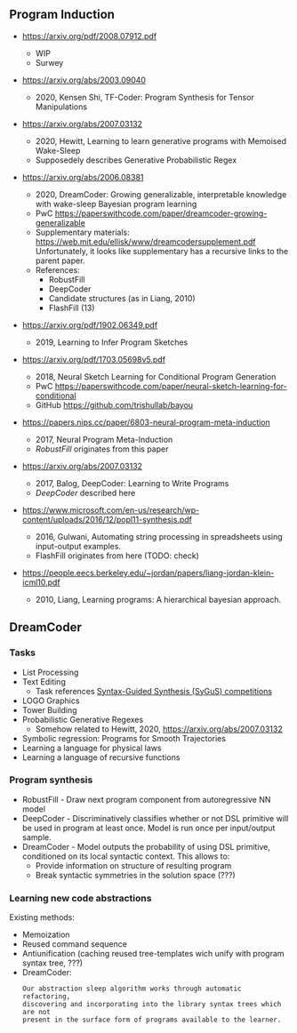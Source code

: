 Program Induction
-----------------

* https://arxiv.org/pdf/2008.07912.pdf
  - WIP
  - Surwey

* https://arxiv.org/abs/2003.09040
  - 2020, Kensen Shi, TF-Coder: Program Synthesis for Tensor Manipulations

* https://arxiv.org/abs/2007.03132
  - 2020, Hewitt, Learning to learn generative programs with Memoised Wake-Sleep
  - Supposedely describes Generative Probabilistic Regex

* https://arxiv.org/abs/2006.08381
  - 2020, DreamCoder: Growing generalizable, interpretable knowledge with
    wake-sleep Bayesian program learning
  - PwC https://paperswithcode.com/paper/dreamcoder-growing-generalizable
  - Supplementary materials:
    https://web.mit.edu/ellisk/www/dreamcodersupplement.pdf Unfortunately, it
    looks like supplementary has a recursive links to the parent paper.
  - References:
    + RobustFill
    + DeepCoder
    + Candidate structures (as in Liang, 2010)
    + FlashFill (13)

* https://arxiv.org/pdf/1902.06349.pdf
  - 2019, Learning to Infer Program Sketches

* https://arxiv.org/pdf/1703.05698v5.pdf
  - 2018, Neural Sketch Learning for Conditional Program Generation
  - PwC https://paperswithcode.com/paper/neural-sketch-learning-for-conditional
  - GitHub https://github.com/trishullab/bayou

* https://papers.nips.cc/paper/6803-neural-program-meta-induction
  - 2017, Neural Program Meta-Induction
  - *RobustFill* originates from this paper

* https://arxiv.org/abs/2007.03132
  - 2017, Balog, DeepCoder: Learning to Write Programs
  - *DeepCoder* described here

* https://www.microsoft.com/en-us/research/wp-content/uploads/2016/12/popl11-synthesis.pdf
  - 2016, Gulwani, Automating string processing in spreadsheets using
    input-output examples.
  - FlashFill originates from here (TODO: check)

* https://people.eecs.berkeley.edu/~jordan/papers/liang-jordan-klein-icml10.pdf
  - 2010, Liang, Learning programs: A hierarchical bayesian approach.

DreamCoder
----------

### Tasks

* List Processing
* Text Editing
  - Task references [Syntax-Guided Synthesis (SyGuS) competitions](https://sygus.org/)
* LOGO Graphics
* Tower Building
* Probabilistic Generative Regexes
  - Somehow related to Hewitt, 2020, https://arxiv.org/abs/2007.03132
* Symbolic regression: Programs for Smooth Trajectories
* Learning a language for physical laws
* Learning a language of recursive functions

### Program synthesis

* RobustFill - Draw next program component from autoregressive NN model
* DeepCoder - Discriminatively classifies whether or not DSL primitive will be
  used in program at least once. Model is run once per input/output sample.
* DreamCoder - Model outputs the probability of using DSL primitive, conditioned
  on its local syntactic context. This allows to:
  - Provide information on structure of resulting program
  - Break syntactic symmetries in the solution space (???)

### Learning new code abstractions

Existing methods:

* Memoization
* Reused command sequence
* Antiunification (caching reused tree-templates wich unify with program syntax
  tree, ???)
* DreamCoder:
  ```
  Our abstraction sleep algorithm works through automatic refactoring,
  discovering and incorporating into the library syntax trees which are not
  present in the surface form of programs available to the learner.
  ```




